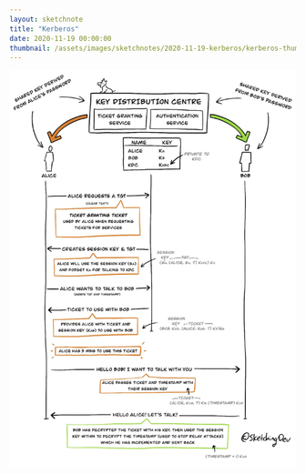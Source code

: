 ```yaml
---
layout: sketchnote
title: "Kerberos"
date: 2020-11-19 00:00:00
thumbnail: /assets/images/sketchnotes/2020-11-19-kerberos/kerberos-thumbnail.jpeg
---
```


![{{page.title}}](/assets/images/sketchnotes/2020-11-19-kerberos/kerberos.jpeg)